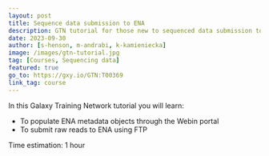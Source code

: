 ```yaml
---
layout: post
title: Sequence data submission to ENA
description: GTN tutorial for those new to sequenced data submission to a repository
date: 2023-09-30
author: [s-henson, m-andrabi, k-kamieniecka]
image: /images/gtn-tutorial.jpg
tag: [Courses, Sequencing data]
featured: true
go_to: https://gxy.io/GTN:T00369
link_tag: course
---
```


In this Galaxy Training Network tutorial you will learn:

* To populate ENA metadata objects through the Webin portal
* To submit raw reads to ENA using FTP

Time estimation: 1 hour

